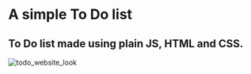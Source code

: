 # A simple To Do list
## To Do list made using plain JS, HTML and CSS.

![todo_website_look](https://user-images.githubusercontent.com/61589482/201716508-fe1043fa-c5b0-4627-bb7c-76c6d2f77f39.png)
